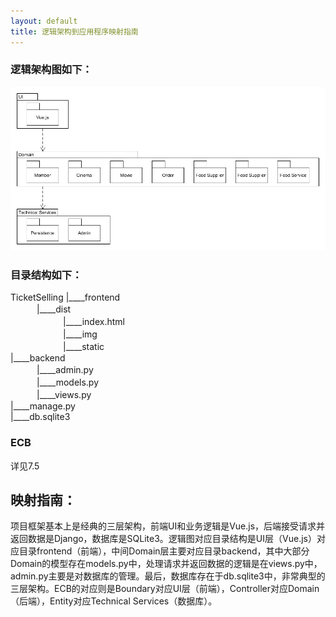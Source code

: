 ```yaml
---
layout: default
title: 逻辑架构到应用程序映射指南
---
```


### 逻辑架构图如下：
![logic structure](assets/logic_view.png)
### 目录结构如下：
TicketSelling
|____frontend <br>
　　　|____dist <br>
　　　　　　|____index.html <br>
　　　　　　|____img <br>
　　　　　　|____static <br>
|____backend <br>
　　　|____admin.py <br>
　　　|____models.py <br>
　　　|____views.py <br>
|____manage.py <br>
|____db.sqlite3 <br>
### ECB
详见7.5

## 映射指南：
项目框架基本上是经典的三层架构，前端UI和业务逻辑是Vue.js，后端接受请求并返回数据是Django，数据库是SQLite3。逻辑图对应目录结构是UI层（Vue.js）对应目录frontend（前端），中间Domain层主要对应目录backend，其中大部分Domain的模型存在models.py中，处理请求并返回数据的逻辑是在views.py中，admin.py主要是对数据库的管理。最后，数据库存在于db.sqlite3中，非常典型的三层架构。ECB的对应则是Boundary对应UI层（前端），Controller对应Domain（后端），Entity对应Technical Services（数据库）。